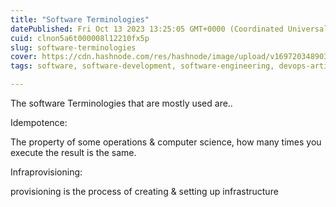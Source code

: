 ```yaml
---
title: "Software Terminologies"
datePublished: Fri Oct 13 2023 13:25:05 GMT+0000 (Coordinated Universal Time)
cuid: clnon5a6t000008l12210fx5p
slug: software-terminologies
cover: https://cdn.hashnode.com/res/hashnode/image/upload/v1697203489038/77e8535e-b557-433e-8a0a-b484cdb7f85c.png
tags: software, software-development, software-engineering, devops-articles, devopscommunity

---
```


The software Terminologies that are mostly used are..

Idempotence:

The property of some operations & computer science, how many times you execute the result is the same.

Infraprovisioning:

provisioning is the process of creating & setting up infrastructure